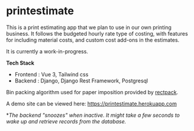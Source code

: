 # printestimate
This is a print estimating app that we plan to use in our own printing business. It follows the budgeted hourly rate type of costing, with features for including material costs, and custom cost add-ons in the estimates.

It is currently a work-in-progress.

**Tech Stack**
- Frontend : Vue 3, Tailwind css
- Backend : Django, Django Rest Framework, Postgresql

Bin packing algorithm used for paper imposition provided by [rectpack](https://github.com/secnot/rectpack).

A demo site can be viewed here: https://printestimate.herokuapp.com

**The backend "snoozes" when inactive. It might take a few seconds to wake up and retrieve records from the database.*
